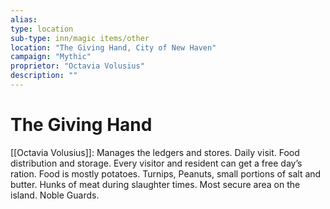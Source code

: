 ```yaml
---
alias:
type: location
sub-type: inn/magic items/other
location: "The Giving Hand, City of New Haven"
campaign: "Mythic"
proprietor: "Octavia Volusius"
description: ""
---
```

# The Giving Hand
[[Octavia Volusius]]: Manages the ledgers and stores. Daily visit. Food distribution and storage. Every visitor and resident can get a free day’s ration. Food is mostly potatoes. Turnips, Peanuts, small portions of salt and butter. Hunks of meat during slaughter times.
Most secure area on the island. Noble Guards.

